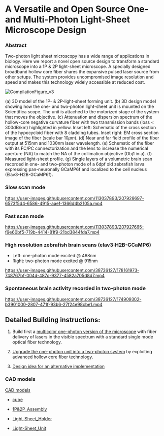 



# A Versatile and Open Source One- and Multi-Photon Light-Sheet Microscope Design

<!---  # An Open Source 1P and 2P miniDSPIM with broadband fiber based laser delivery    --->

### Abstract
Two-photon light sheet microscopy has a wide range of applications in biology. Here we report a novel open source design to transform a standard microscope into a 1P \& 2P light-sheet microscope. A specially designed broadband hollow core fiber shares the expansive pulsed laser source from other setups. The system provides uncompromised image resolution and speed and makes this technology widely accessible at reduced cost.

![CompilationFigure_v3](https://user-images.githubusercontent.com/38736127/174906572-d85802cc-6171-40a8-a8f5-7138b5235d8f.png)

(a) 3D model of the 1P- \& 2P-light-sheet forming unit. (b) 3D design model showing how the one- and two-photon light-sheet unit is mounted on the Scientifica scope. The unit is attached to the motorized stage of the system that moves the objective. (c) Attenuation and dispersion spectrum of the hollow-core negative curvature fiber with two transmission bands (loss $<$ 300dB/km) highlighted in yellow. Inset left: Schematic of the cross section of the hypocycloid fiber with 8 cladding tubes. Inset right: EM cross section image of the fiber (scale bar $10\mu m$). (d) Near and far field profile of the fiber output at 515nm and 1030nm laser wavelength. (e) Schematic of the fiber with its FC/PC connectorization and the lens to increase the numerical aperture (NA) to match the NA of the collimation objective (Obj1 in a). (f) Measured light-sheet profile. (g) Single layers of a volumetric brain scan recorded in one- and two-photon mode of a 6dpf old zebrafish larva expressing pan-neuronally GCaMP6f and localized to the cell nucleus (Elav3-H2B-GCaMP6f).


### Slow scan mode

<!--- https://user-images.githubusercontent.com/38736127/174906036-68fc1be2-bbdf-4325-b8a6-aef145c6db30.mp4 --->

https://user-images.githubusercontent.com/113037893/207926697-6573f5d4-6586-4915-aaef-1366d4b2105a.mp4

### Fast scan mode

<!--- https://user-images.githubusercontent.com/38736127/174905966-ccff40c7-d833-44e5-9909-21d087c44660.mp4 --->

https://user-images.githubusercontent.com/113037893/207927665-f9e60bf5-719b-4414-81f9-21bd3844fda7.mp4

### High resolution zebrafish brain scans (elav3:H2B-GCaMP6)

* Left: one-photon mode excited @ 488nm
* Right:  two-photon mode excited @ 915nm

https://user-images.githubusercontent.com/38736127/178161973-748767bf-004d-487c-9377-4582a705d8d7.mp4


### Spontaneous brain activity recorded in two-photon mode



https://user-images.githubusercontent.com/38736127/174909302-b3901000-2807-471f-93b6-27f24e98cbe1.mp4


## Detailed Building instructions:


1. Build first a [multicolor one-photon version of the microscope](1P_Multicolor_System.md) with fiber delivery of lasers in the visible spectrum with a standard single mode optical fiber technology.

2. [Upgrade the one-photon unit into a two-photon system](2P-upgrade.md) by exploiting advanced hollow core fiber technology.

3. [Design idea for an alternative implementation](https://user-images.githubusercontent.com/38736127/177863005-d570b9a1-ee6d-4875-a736-51e224426fb9.png)



### CAD models

[CAD models](CAD_models)

* [cube](CAD_models/cube.stl)

* [1P&2P_Assembly](CAD_models/1P&2P_Assembly.stl)

* [Light-Sheet_Holder](CAD_models/Light-Sheet_Holder_Assembly_v3.stl)

* [Light-Sheet_Unit](CAD_models/Light-Sheet_Unit_Assembly_v6.stl)





